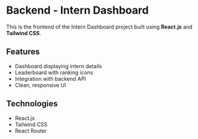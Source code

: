 # Backend - Intern Dashboard

This is the frontend of the Intern Dashboard project built using **React.js** and **Tailwind CSS**.

## Features

- Dashboard displaying intern details
- Leaderboard with ranking icons
- Integration with backend API
- Clean, responsive UI

## Technologies

- React.js
- Tailwind CSS
- React Router
